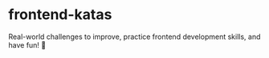 # frontend-katas
Real-world challenges to improve, practice frontend development skills, and have fun! 🚀
